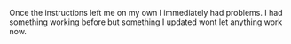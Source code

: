Once the instructions left me on my own I immediately had problems. I had something working before but something I updated wont let anything work now.
